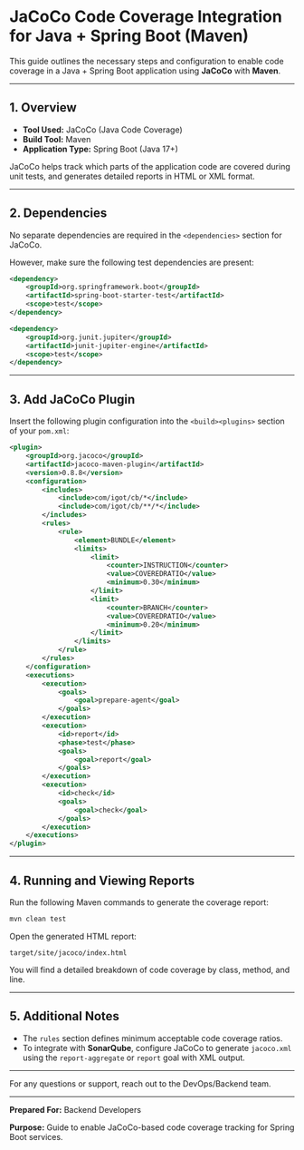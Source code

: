 # JaCoCo Code Coverage Integration for Java + Spring Boot (Maven)

This guide outlines the necessary steps and configuration to enable code coverage in a Java + Spring Boot application using **JaCoCo** with **Maven**.

---

## 1. Overview

* **Tool Used:** JaCoCo (Java Code Coverage)
* **Build Tool:** Maven
* **Application Type:** Spring Boot (Java 17+)

JaCoCo helps track which parts of the application code are covered during unit tests, and generates detailed reports in HTML or XML format.

---

## 2. Dependencies

No separate dependencies are required in the `<dependencies>` section for JaCoCo.

However, make sure the following test dependencies are present:

```xml
<dependency>
    <groupId>org.springframework.boot</groupId>
    <artifactId>spring-boot-starter-test</artifactId>
    <scope>test</scope>
</dependency>

<dependency>
    <groupId>org.junit.jupiter</groupId>
    <artifactId>junit-jupiter-engine</artifactId>
    <scope>test</scope>
</dependency>
```

---

## 3. Add JaCoCo Plugin

Insert the following plugin configuration into the `<build><plugins>` section of your `pom.xml`:

```xml
<plugin>
    <groupId>org.jacoco</groupId>
    <artifactId>jacoco-maven-plugin</artifactId>
    <version>0.8.8</version>
    <configuration>
        <includes>
            <include>com/igot/cb/*</include>
            <include>com/igot/cb/**/*</include>
        </includes>
        <rules>
            <rule>
                <element>BUNDLE</element>
                <limits>
                    <limit>
                        <counter>INSTRUCTION</counter>
                        <value>COVEREDRATIO</value>
                        <minimum>0.30</minimum>
                    </limit>
                    <limit>
                        <counter>BRANCH</counter>
                        <value>COVEREDRATIO</value>
                        <minimum>0.20</minimum>
                    </limit>
                </limits>
            </rule>
        </rules>
    </configuration>
    <executions>
        <execution>
            <goals>
                <goal>prepare-agent</goal>
            </goals>
        </execution>
        <execution>
            <id>report</id>
            <phase>test</phase>
            <goals>
                <goal>report</goal>
            </goals>
        </execution>
        <execution>
            <id>check</id>
            <goals>
                <goal>check</goal>
            </goals>
        </execution>
    </executions>
</plugin>
```

---

## 4. Running and Viewing Reports

Run the following Maven commands to generate the coverage report:

```bash
mvn clean test
```

Open the generated HTML report:

```
target/site/jacoco/index.html
```

You will find a detailed breakdown of code coverage by class, method, and line.

---

## 5. Additional Notes

* The `rules` section defines minimum acceptable code coverage ratios.
* To integrate with **SonarQube**, configure JaCoCo to generate `jacoco.xml` using the `report-aggregate` or `report` goal with XML output.

---

For any questions or support, reach out to the DevOps/Backend team.

---

**Prepared For:** Backend Developers

**Purpose:** Guide to enable JaCoCo-based code coverage tracking for Spring Boot services.
